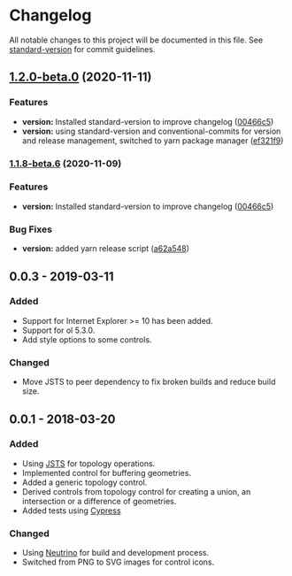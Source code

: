 # Changelog

All notable changes to this project will be documented in this file. See [standard-version](https://github.com/conventional-changelog/standard-version) for commit guidelines.

## [1.2.0-beta.0](https://github.com/geops/openlayers-editor/compare/v1.1.6...v1.2.0-beta.0) (2020-11-11)


### Features

* **version:** Installed standard-version to improve changelog ([00466c5](https://github.com/geops/openlayers-editor/commit/00466c56f0695bb62115159c1918704668d6266d))
* **version:** using standard-version and conventional-commits for version and release management, switched to yarn package manager ([ef321f9](https://github.com/geops/openlayers-editor/commit/ef321f9434501c398d6269c695c8aa4a3ff0cb7d))

### [1.1.8-beta.6](https://github.com/geops/openlayers-editor/compare/v1.1.8-beta.2...v1.1.8-beta.6) (2020-11-09)


### Features

* **version:** Installed standard-version to improve changelog ([00466c5](https://github.com/geops/openlayers-editor/commit/00466c56f0695bb62115159c1918704668d6266d))


### Bug Fixes

* **version:** added yarn release script ([a62a548](https://github.com/geops/openlayers-editor/commit/a62a548b3e22b6008c5df69e0531b8759528b1db))

## 0.0.3 - 2019-03-11
### Added
- Support for Internet Explorer >= 10 has been added.
- Support for ol 5.3.0.
- Add style options to some controls.

### Changed
- Move JSTS to peer dependency to fix broken builds and reduce build size.

## 0.0.1 - 2018-03-20
### Added
- Using [JSTS](https://github.com/bjornharrtell/jsts) for topology operations.
- Implemented control for buffering geometries.
- Added a generic topology control.
- Derived controls from topology control for creating a union, an intersection or a difference of geometries.
- Added tests using [Cypress](https://cypress.io/)

### Changed
- Using [Neutrino](https://neutrino.js.org/) for build and development process.
- Switched from PNG to SVG images for control icons.
